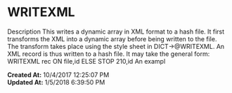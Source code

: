 # WRITEXML

Description This writes a dynamic array in XML format to a hash file. It first transforms the XML into a dynamic array before being written to the file. The transform takes place using the style sheet in DICT-&gt;@WRITEXML. An XML record is thus written to a hash file. It may take the general form:  WRITEXML rec ON file,id ELSE STOP 210,id An exampl  

**Created At:** 10/4/2017 12:25:07 PM  
**Updated At:** 1/5/2018 6:39:50 PM  

